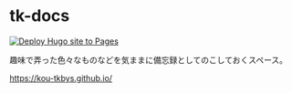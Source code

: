 # tk-docs

[![Deploy Hugo site to Pages](https://github.com/kou-tkbys/kou-tkbys.github.io/actions/workflows/hugo.yml/badge.svg)](https://github.com/kou-tkbys/kou-tkbys.github.io/actions/workflows/hugo.yml)

趣味で弄った色々なものなどを気ままに備忘録としてのこしておくスペース。

https://kou-tkbys.github.io/
